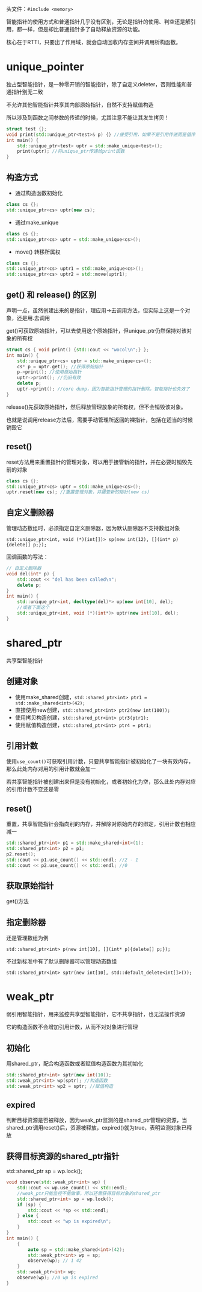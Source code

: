 头文件：`#include <memory>`

智能指针的使用方式和普通指针几乎没有区别，无论是指针的使用、判空还是解引用，都一样，但是却比普通指针多了自动释放资源的功能。

核心在于RTTI，只要出了作用域，就会自动回收内存空间并调用析构函数。

# unique_pointer

独占型智能指针，是一种零开销的智能指针，除了自定义deleter，否则性能和普通指针别无二致

不允许其他智能指针共享其内部原始指针，自然不支持赋值构造

所以涉及到函数之间参数的传递的时候，尤其注意不能让其发生拷贝！

```cpp
struct test {};
void print(std::unique_ptr<test>& p) {} //接受引用，如果不是引用传递而是值传递，就发生了拷贝行为，这在unique_ptr中是不被允许的
int main() {
    std::unique_ptr<test> uptr = std::make_unique<test>();
    print(uptr); //将unique_ptr传递给print函数
}
```

## 构造方式

- 通过构造函数初始化

```cpp
class cs {};
std::unique_ptr<cs> uptr(new cs); 
```

- 通过make_unique

```cpp
class cs {};
std::unique_ptr<cs> uptr = std::make_unique<cs>();
```

- move() 转移所属权

```cpp
class cs {};
std::unique_ptr<cs> uptr1 = std::make_unique<cs>();
std::unique_ptr<cs> uptr2 = std::move(uptr1);
```

## get() 和 release() 的区别

声明一点，虽然创建出来的是指针，理应用->去调用方法，但实际上这是一个对象，还是用.去调用

get()可获取原始指针，可以去使用这个原始指针，但unique_ptr仍然保持对该对象的所有权

```cpp
struct cs { void print() {std::cout << "wocol\n";} };
int main() {
    std::unique_ptr<cs> uptr = std::make_unique<cs>();
    cs* p = uptr.get(); //获得原始指针
    p->print(); //使用原始指针
    uptr->print(); //仍旧有效
    delete p;
    uptr->print(); //core dump，因为智能指针管理的指针删除，智能指针也失效了
}
```

release()先获取原始指针，然后释放管理放象的所有权，但不会销毁该对象。

也就是说调用release方法后，需要手动管理所返回的裸指针，包括在适当的时候销毁它

## reset()

reset方法用来重置指针的管理对象，可以用于接管新的指针，并在必要时销毁先前的对象

```cpp
class cs {};
std::unique_ptr<cs> uptr = std::make_unique<cs>();
uptr.reset(new cs); //重置管理对象，并接管新的指针(new cs)
```

## 自定义删除器

管理动态数组时，必须指定自定义删除器，因为默认删除器不支持数组对象

`std::unique_ptr<int, void (*)(int[])> sp(new int(12), [](int* p){delete[] p;});`

回调函数的写法：

```cpp
// 自定义删除器
void del(int* p) {
    std::cout << "del has been called\n";
    delete p;
}
int main() {
    std::unique_ptr<int, decltype(del)*> up(new int[10], del);
    //或者下面这个
    std::unique_ptr<int, void (*)(int*)> uptr(new int[10], del);
}
```

# shared_ptr

共享型智能指针

## 创建对象

- 使用make_shared创建，`std::shared_ptr<int> ptr1 = std::make_shared<int>(42);`
- 直接使用new创建，`std::shared_ptr<int> ptr2(new int(100));`
- 使用拷贝构造创建，`std::shared_ptr<int> ptr3(ptr1);`
- 使用赋值构造创建，`std::shared_ptr<int> ptr4 = ptr1;`

## 引用计数

使用`use_count()`可获取引用计数，只要共享智能指针被初始化了一块有效内存，那么此处内存对用的引用计数就会加一

若共享智能指针被创建出来但是没有初始化，或者初始化为空，那么此处内存对应的引用计数不变还是零

## reset()

重置，共享智能指针会指向别的内存，并解除对原始内存的绑定，引用计数也相应减一

```cpp
std::shared_ptr<int> p1 = std::make_shared<int>(1);
std::shared_ptr<int> p2 = p1;
p2.reset();
std::cout << p1.use_count() << std::endl; //2 - 1
std::cout << p2.use_count() << std::endl; //0
```

## 获取原始指针

get()方法

## 指定删除器

还是管理数组为例

`std::shared_ptr<int> p(new int[10], [](int* p){delete[] p;});`

不过新标准中有了默认删除器可以管理动态数组

`std::shared_ptr<int> sptr(new int[10], std::default_delete<int[]>());`

# weak_ptr

弱引用智能指针，用来监控共享型智能指针，它不共享指针，也无法操作资源

它的构造函数不会增加引用计数，从而不对对象进行管理

## 初始化

用shared_ptr，配合构造函数或者赋值构造函数为其初始化

```cpp
std::shared_ptr<int> sptr(new int(10));
std::weak_ptr<int> wp(sptr); //构造函数
std::weak_ptr<int> wp2 = sptr; //赋值构造
```

## expired

判断目标资源是否被释放，因为weak_ptr监测的是shared_ptr管理的资源，当shared_ptr调用reset()后，资源被释放，expired()就为true，表明监测对象已释放

## 获得目标资源的shared_ptr指针

std::shared_ptr<int> sp = wp.lock();

```cpp
void observe(std::weak_ptr<int> wp) {
    std::cout << wp.use_count() << std::endl;
    //weak_ptr只能监控不能做事，所以还需获得目标对象的shared_ptr
    std::shared_ptr<int> sp = wp.lock();
    if (sp) {
        std::cout << *sp << std::endl;
    } else {
        std::cout << "wp is expired\n";
    }
}
int main() {
    {
        auto sp = std::make_shared<int>(42);
        std::weak_ptr<int> wp = sp;
        observe(wp); // 1 42
    }
    std::weak_ptr<int> wp;
    observe(wp); //0 wp is expired
}
```

